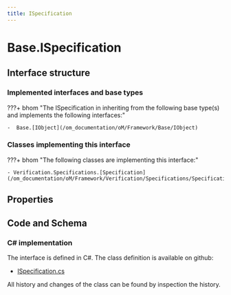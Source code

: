 ```yaml
---
title: ISpecification
---
```


# Base.ISpecification



## Interface structure

### Implemented interfaces and base types

???+ bhom "The ISpecification in inheriting from the following base type(s) and implements the following interfaces:"

    -  Base.[IObject](/om_documentation/oM/Framework/Base/IObject)


### Classes implementing this interface

???+ bhom "The following classes are implementing this interface:"

    - Verification.Specifications.[Specification](/om_documentation/oM/Framework/Verification/Specifications/Specification)


## Properties

## Code and Schema

### C# implementation

The interface is defined in C#. The class definition is available on github:

- [ISpecification.cs](https://github.com/BHoM/BHoM/blob/develop/BHoM/Interface/ISpecification.cs)

All history and changes of the class can be found by inspection the history.
